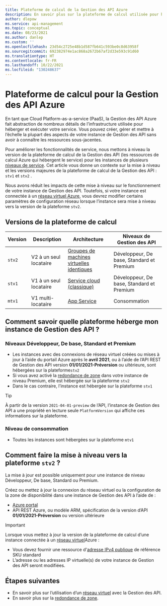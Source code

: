 ```yaml
---
title: Plateforme de calcul de la Gestion des API Azure
description: En savoir plus sur la plateforme de calcul utilisée pour héberger votre instance de service de Gestion des API
author: dlepow
ms.service: api-management
ms.topic: conceptual
ms.date: 08/23/2021
ms.author: danlep
ms.custom: ''
ms.openlocfilehash: 23d54c2725e48b1d587fb641c593be0c8d63958f
ms.sourcegitcommit: 692382974e1ac868a2672b67af2d33e593c91d60
ms.translationtype: HT
ms.contentlocale: fr-FR
ms.lasthandoff: 10/22/2021
ms.locfileid: "130248637"
---
```

# <a name="compute-platform-for-azure-api-management"></a>Plateforme de calcul pour la Gestion des API Azure

En tant que Cloud Platform-as-a-service (PaaS), la Gestion des API Azure fait abstraction de nombreux détails de l’infrastructure utilisée pour héberger et exécuter votre service. Vous pouvez créer, gérer et mettre à l’échelle la plupart des aspects de votre instance de Gestion des API sans avoir à connaître les ressources sous-jacentes.

Pour améliorer les fonctionnalités de service, nous mettons à niveau la version de la plateforme de calcul de la Gestion des API (les ressources de calcul Azure qui hébergent le service) pour les instances de plusieurs [niveaux de service](api-management-features.md). Cet article vous donne un contexte sur la mise à niveau et les versions majeures de la plateforme de calcul de la Gestion des API : `stv1` et `stv2` .

Nous avons réduit les impacts de cette mise à niveau sur le fonctionnement de votre instance de Gestion des API. Toutefois, si votre instance est connectée à un [réseau virtuel Azure](virtual-network-concepts.md), vous devrez modifier certains paramètres de configuration réseau lorsque l’instance sera mise à niveau vers la version de la plateforme `stv2`.

## <a name="compute-platform-versions"></a>Versions de la plateforme de calcul

| Version | Description | Architecture | Niveaux de Gestion des API |
| -------| ----------| ----------- | ------- |
| `stv2` | V2 à un seul locataire | [Groupes de machines virtuelles identiques](../virtual-machine-scale-sets/overview.md) | Développeur, De base, Standard et Premium |
| `stv1` |  V1 à un seul locataire | [Service cloud (classique)](../cloud-services/cloud-services-choose-me.md) | Développeur, De base, Standard et Premium |
| `mtv1` | V1 multi-locataire |  [App Service](../app-service/overview.md) | Consommation |


## <a name="how-do-i-know-which-platform-hosts-my-api-management-instance"></a>Comment savoir quelle plateforme héberge mon instance de Gestion des API ?

### <a name="developer-basic-standard-and-premium-tiers"></a>Niveaux Développeur, De base, Standard et Premium

* Les instances avec des connexions de réseau virtuel créées ou mises à jour à l’aide du portail Azure après le **avril 2021**, ou à l’aide de l’API REST de Gestion des API version **01/01/2021-Préversion** ou ultérieure, sont hébergées sur la plateforme`stv2`
* Si vous avez activé la [redondance de zone](zone-redundancy.md) dans votre instance de niveau Premium, elle est hébergée sur la plateforme `stv2`
* Dans le cas contraire, l’instance est hébergée sur la plateforme `stv1`

> [!TIP]
> À partir de la version `2021-04-01-preview` de l’API, l’instance de Gestion des API a une propriété en lecture seule `PlatformVersion` qui affiche ces informations sur la plateforme. 

### <a name="consumption-tier"></a>Niveau de consommation

* Toutes les instances sont hébergées sur la plateforme `mtv1`

## <a name="how-do-i-upgrade-to-the-stv2-platform"></a>Comment faire la mise à niveau vers la plateforme `stv2` ? 

La mise à jour est possible uniquement pour une instance de niveau Développeur, De base, Standard ou Premium. 

Créez ou mettez à jour la connexion du réseau virtuel ou la configuration de la zone de disponibilité dans une instance de Gestion des API à l’aide de :

* [Azure portal](https://portal.azure.com)
* API REST Azure, ou modèle ARM, spécification de la version d’API **01/01/2021-Préversion** ou version ultérieure

> [!IMPORTANT]
> Lorsque vous mettez à jour la version de la plateforme de calcul d’une instance connectée à un [réseau virtuel](virtual-network-concepts.md)Azure :
> * Vous devez fournir une ressource d'[adresse IPv4 publique](../virtual-network/ip-services/public-ip-addresses.md#standard) de référence SKU standard
> * L’adresse ou les adresses IP virtuelle(s) de votre instance de Gestion des API seront modifiées.

## <a name="next-steps"></a>Étapes suivantes

* En savoir plus sur l’utilisation d’un [réseau virtuel](virtual-network-concepts.md) avec la Gestion des API.
* En savoir plus sur la [redondance de zone](zone-redundancy.md).
